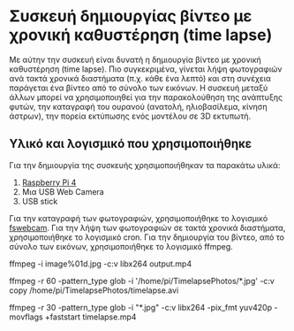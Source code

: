 # Συσκευή δημιουργίας βίντεο με χρονική καθυστέρηση (time lapse)

Με αύτην την συσκευή είναι δυνατή η δημιουργία βίντεο με χρονική καθυστέρηση (time lapse). Πιο συγκεκριμένα, γίνεται λήψη φωτογραφιών ανά τακτά χρονικά διαστήματα (π.χ. κάθε ένα λεπτό) και στη συνέχεια παράγεται ένα βίντεο από το σύνολο των εικόνων. Η συσκευή μεταξύ άλλων μπορεί να χρησιμοποιηθεί για την παρακολούθηση της ανάπτυξης φυτών, την καταγραφή του ουρανού (ανατολή, ηλιοβασίλεμα, κίνηση άστρων), την πορεία εκτύπωσης ενός μοντέλου σε 3D εκτυπωτή.

## Υλικό και λογισμικό που χρησιμοποιήθηκε

Για την δημιουργία της συσκευής χρησιμοποιήθηκαν τα παρακάτω υλικά:
1. <a href="https://www.raspberrypi.com/products/raspberry-pi-4-model-b/" target="_blank">Raspberry Pi 4</a>
2. Μια USB Web Camera
3. USB stick

Για την καταγραφή των φωτογραφιών, χρησιμοποιήθηκε το λογισμικό <a href="https://github.com/fsphil/fswebcam">fswebcam</a>. Για την λήψη των φωτογραφιών σε τακτά χρονικά διαστήματα, χρησιμοποιήθηκε το λογισμικό cron. Για την δημιουργία του βίντεο, από το σύνολο των εικόνων, χρησιμοποιήθηκε το λογισμικό ffmpeg.


ffmpeg -i image%01d.jpg -c:v libx264 output.mp4

ffmpeg -r 60 -pattern_type glob -i '/home/pi/TimelapsePhotos/*.jpg' -c:v copy /home/pi/TimelapsePhotos/timelapse.avi

ffmpeg -r 30 -pattern_type glob -i "*.jpg" -c:v libx264 -pix_fmt yuv420p -movflags +faststart timelapse.mp4